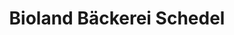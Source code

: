 ---
title: "Bioland Bäckerei Schedel"
url: /lichtenfels/bioland-baeckerei-schedel/
shop: Bäckerei
---